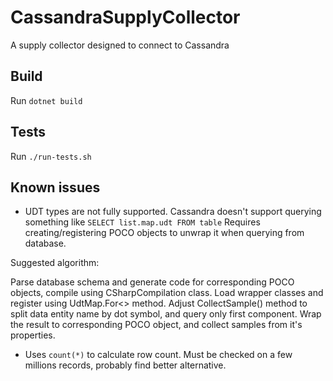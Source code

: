 # CassandraSupplyCollector
A supply collector designed to connect to Cassandra

## Build
Run `dotnet build`

## Tests
Run `./run-tests.sh`

## Known issues
- UDT types are not fully supported. Cassandra doesn't support querying something like `SELECT list.map.udt FROM table`
Requires creating/registering POCO objects to unwrap it when querying from database.

Suggested algorithm:

Parse database schema and generate code for corresponding POCO objects, compile using CSharpCompilation class. Load wrapper classes and register using UdtMap.For<> method.
Adjust CollectSample() method to split data entity name by dot symbol, and query only first component. 
Wrap the result to corresponding POCO object, and collect samples from it's properties.

- Uses `count(*)` to calculate row count. Must be checked on a few millions records, probably find better alternative.
